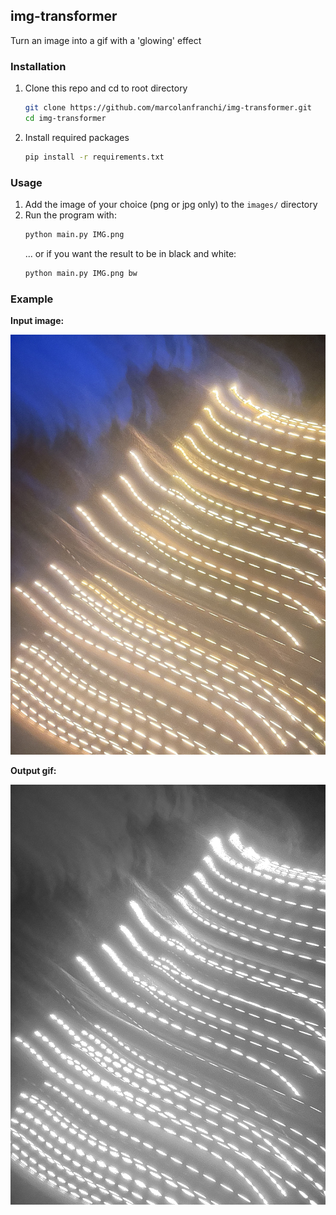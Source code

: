 ## img-transformer

Turn an image into a gif with a 'glowing' effect

### Installation

1. Clone this repo and cd to root directory
    ```bash
    git clone https://github.com/marcolanfranchi/img-transformer.git
    cd img-transformer
    ```
2. Install required packages
    ```bash
    pip install -r requirements.txt
    ```

### Usage

1. Add the image of your choice (png or jpg only) to the `images/` directory
2. Run the program with:
    ```bash
    python main.py IMG.png
    ```
    ... or if you want the result to be in black and white:
    ```bash
    python main.py IMG.png bw
    ```

### Example

**Input image:**

![ggg](images/IMG.jpg)

**Output gif:**

![Output gif](output/moving.gif)

